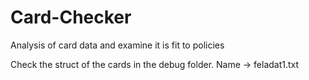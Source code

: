 # Card-Checker
Analysis of card data and examine it is fit to policies

Check the struct of the cards in the debug folder. 
Name -> feladat1.txt
